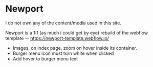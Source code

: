 # Newport

I do not own any of the content/media used in this site.

Newport is a 1:1 (as much i could get by eye) rebuild of the webflow template -- https://newport-template.webflow.io/

- Images, on index page, zoom on hover inside its container.
- Burger menu icon must turn white when clicked
- Add hover to burger menu text
